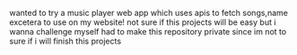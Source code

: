 wanted to try a music player web app which uses apis to fetch songs,name excetera to use on my website!
not sure if this projects will be easy but i wanna challenge myself
had to make this repository private since im not to sure if i will finish this projects
